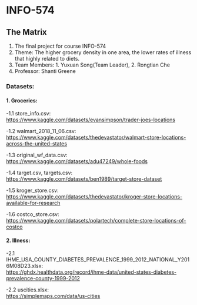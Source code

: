 # INFO-574
## The Matrix
1. The final project for course INFO-574
2. Theme: The higher grocery density in one area, the lower rates of illness that highly related to diets.
3. Team Members: 1. Yuxuan Song(Team Leader), 2. Rongtian Che
4. Professor: Shanti Greene
### Datasets:
#### 1. Groceries:
-1.1 store_info.csv:\
https://www.kaggle.com/datasets/evansimpson/trader-joes-locations

-1.2 walmart_2018_11_06.csv:\
https://www.kaggle.com/datasets/thedevastator/walmart-store-locations-across-the-united-states

-1.3 original_wf_data.csv:\
https://www.kaggle.com/datasets/adu47249/whole-foods

-1.4 target.csv, targets.csv:\
https://www.kaggle.com/datasets/ben1989/target-store-dataset

-1.5 kroger_store.csv:\
https://www.kaggle.com/datasets/thedevastator/kroger-store-locations-available-for-research

-1.6 costco_store.csv:\
https://www.kaggle.com/datasets/polartech/complete-store-locations-of-costco

#### 2. Illness:
-2.1 IHME_USA_COUNTY_DIABETES_PREVALENCE_1999_2012_NATIONAL_Y2016M08D23.xlsx:\
https://ghdx.healthdata.org/record/ihme-data/united-states-diabetes-prevalence-county-1999-2012


-2.2 uscities.xlsx:\
https://simplemaps.com/data/us-cities